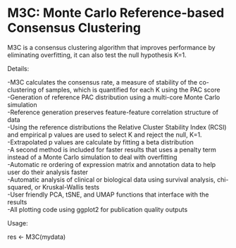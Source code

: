 # M3C: Monte Carlo Reference-based Consensus Clustering

M3C is a consensus clustering algorithm that improves performance by eliminating overfitting, it can also test the null hypothesis K=1.  

Details:  
  
-M3C calculates the consensus rate, a measure of stability of the co-clustering of samples, which is quantified for each K using the PAC score  
-Generation of reference PAC distribution using a multi-core Monte Carlo simulation  
-Reference generation preserves feature-feature correlation structure of data  
-Using the reference distributions the Relative Cluster Stability Index (RCSI) and empirical p values are used to select K and reject the null, K=1.   
-Extrapolated p values are calculate by fitting a beta distribution  
-A second method is included for faster results that uses a penalty term instead of a Monte Carlo simulation to deal with overfitting  
-Automatic re ordering of expression matrix and annotation data to help user do their analysis faster  
-Automatic analysis of clinical or biological data using survival analysis, chi-squared, or Kruskal-Wallis tests  
-User friendly PCA, tSNE, and UMAP functions that interface with the results  
-All plotting code using ggplot2 for publication quality outputs  
  
Usage:  
  
res <- M3C(mydata)   

